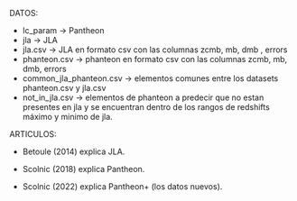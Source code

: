 DATOS:

- lc_param -> Pantheon
- jla -> JLA
- jla.csv -> JLA en formato csv con las columnas zcmb, mb, dmb , errors
- phanteon.csv -> phanteon en formato csv con las columnas zcmb, mb, dmb, errors
- common_jla_phanteon.csv -> elementos comunes entre los datasets phanteon.csv y jla.csv
- not_in_jla.csv -> elementos de phanteon a predecir que no estan presentes en jla y se encuentran dentro de los rangos de redshifts máximo y minimo de jla.

ARTICULOS: 

- Betoule (2014) explica JLA. 

- Scolnic (2018) explica Pantheon.

- Scolnic (2022) explica Pantheon+ (los datos nuevos).
